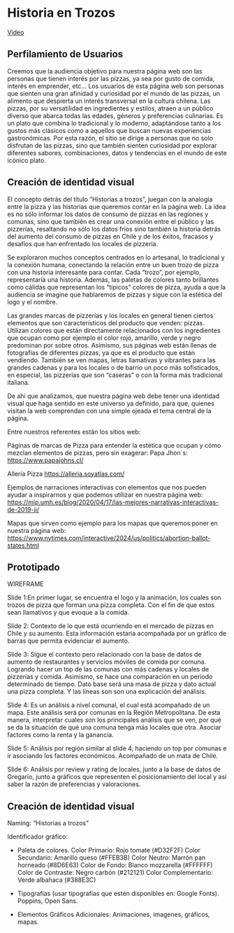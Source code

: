 # Historia en Trozos
 [Video](https://youtu.be/QGyF7BcelVc)
## Perfilamiento de Usuarios
Creemos que la audiencia objetivo para nuestra página web son las personas que tienen interés por las pizzas, ya sea por gusto de comida, interés en emprender, etc... Los usuarios de esta página web son personas que sienten una gran afinidad y curiosidad por el mundo de las pizzas, un alimento que despierta un interés transversal en la cultura chilena. Las pizzas, por su versatilidad en ingredientes y estilos, atraen a un público diverso que abarca todas las edades, géneros y preferencias culinarias. Es un plato que combina lo tradicional y lo moderno, adaptándose tanto a los gustos más clásicos como a aquellos que buscan nuevas experiencias gastronómicas. Por esta razón, el sitio se dirige a personas que no solo disfrutan de las pizzas, sino que también sienten curiosidad por explorar diferentes sabores, combinaciones, datos y tendencias en el mundo de este icónico plato. 

## Creación de identidad visual
El concepto detrás del título “Historias a trozos”, juegan con la analogía entre la pizza y las historias que queremos contar en la página web. La idea es no sólo informar los datos de consumo de pizzas en las regiones y comunas, sino que también es crear una conexión entre el público y las pizzerías, resaltando no sólo los datos fríos sino también la historia detrás del aumento del consumo de pizzas en Chile y de los éxitos, fracasos y desafíos que han enfrentado los locales de pizzería.  

Se exploraron muchos conceptos centrados en lo artesanal, lo tradicional y la conexión humana, conectando la relación entre un buen trozo de pizza con una historia interesante para contar. Cada “trozo”, por ejemplo, representaría una historia. Además, las paletas de colores tanto brillantes como cálidas que representan los “típicos” colores de pizza, ayuda a que la audiencia se imagine que hablaremos de pizzas y sigue con la estética del logo y el nombre.  

Las grandes marcas de pizzerías y los locales en general tienen ciertos elementos que son característicos del producto que venden: pizzas. Utilizan colores que están directamente relacionados con los ingredientes que ocupan como por ejemplo el color rojo, amarillo, verde y negro predominan por sobre otros. Asimismo, sus páginas web están llenas de fotografías de diferentes pizzas, ya que es el producto que están vendiendo. También se ven mapas, letras llamativas y vibrantes para las grandes cadenas y para los locales o de barrio un poco más sofisticados, en especial, las pizzerías que son “caseras” o con la forma más tradicional italiana.  

De ahí que analizamos, que nuestra página web debe tener una identidad visual que haga sentido en este universo ya definido, para que, quienes visitan la web comprendan con una simple ojeada el tema central de la página.  

Entre nuestros referentes están los sitios web: 

Páginas de marcas de Pizza para entender la estética que ocupan y cómo mezclan elementos de pizzas, pero sin exagerar: Papa Jhon´s: https://www.papajohns.cl/  

Allería Pizza https://alleria.soyatlas.com/  

Ejemplos de narraciones interactivas con elementos que nos pueden ayudar a inspirarnos y que podemos utilizar en nuestra página web: https://mip.umh.es/blog/2020/04/17/las-mejores-narrativas-interactivas-de-2019-ii/  

Mapas que sirven como ejemplo para los mapas que queremos poner en nuestra página web: https://www.nytimes.com/interactive/2024/us/politics/abortion-ballot-states.html  

## Prototipado
WIREFRAME

Slide 1:En primer lugar, se encuentra el logo y la animación, los cuales son trozos de pizza que forman una pizza completa. Con el fin de que estos sean llamativos y que evoque a la comida.

Slide 2: Contexto de lo que está ocurriendo en el mercado de pizzas en Chile y su aumento. Esta información estaría acompañada por un gráfico de barras que permita evidenciar el aumento. 

Slide 3: Sigue el contexto pero relacionado con la base de datos de aumento de restaurantes y servicios móviles de comida por comuna. Logrando hacer un top de las comunas con más cadenas y locales de pizzerías y comida. Asimismo, se hace una comparación en un periodo determinado de tiempo. Dato base será una masa de pizza y dato actual una pizza completa. Y las líneas son son una explicación del análisis.

Slide 4: Es un análisis a nivel comunal, el cual está acompañado de un mapa. Este análisis será por comunas en la Región Metropolitana. 
De esta manera, interpretar cuales son los principales análisis que se ven, por qué se da la situación de qué una comuna tenga más locales que otra. Asociar factores como la renta y la ganancia.

Slide 5: Análisis por región similar al slide 4, haciendo un top por comunas e ir asociando los factores económicos. Acompañado de un mata de Chile.

Slide 6: Análisis por review y rating de locales, junto a la base de datos de Gregario, junto a gráficos que representen el posicionamiento del local y así saber la razón de preferencias y valoraciones.

## Creación de identidad visual
Naming: “Historias a trozos” 

Identificador gráfico:                    

  

 

- Paleta de colores. 
Color Primario: Rojo tomate (#D32F2F) 
Color Secundario: Amarillo queso (#FFEB3B) 
Color Neutro: Marrón pan horneado (#8D6E63) 
Color de Fondo: Blanco mozzarella (#FFFFFF) 
Color de Contraste: Negro carbón (#212121) 
Color Complementario: Verde albahaca (#388E3C) 

- Tipografías (usar tipografías que estén disponibles en: Google Fonts). 
Poppins, Open Sans. 

- Elementos Gráficos Adicionales: Animaciones, imagenes, gráficos, mapas.
